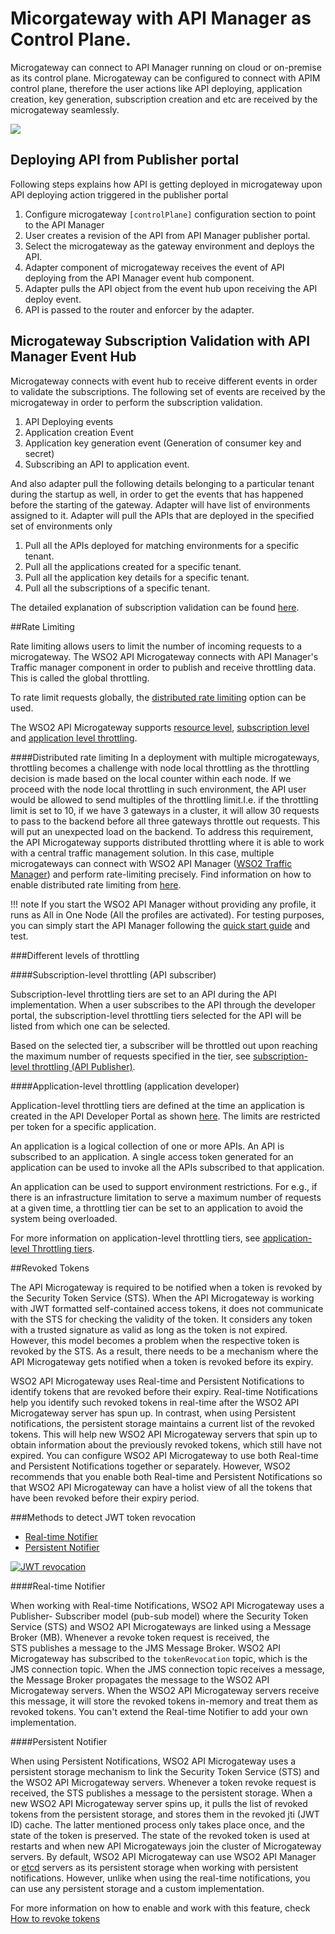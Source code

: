 # Micorgateway with API Manager as Control Plane.

Microgateway can connect to API Manager running on cloud or on-premise as its control plane. Microgateway can be configured to connect with
APIM control plane, therefore the user actions like API deploying, application creation, key generation, subscription creation and etc are received by the
microgateway seamlessly.

[![]({{base_path}}/assets/img/deploy/mgw/mgw_overview.png)]({{base_path}}/assets/img/deploy/mgw/mgw_overview.png)

## Deploying API from Publisher portal
Following steps explains how API is getting deployed in microgateway upon API deploying action triggered in the publisher portal


1. Configure microgateway `[controlPlane]` configuration section to point to the API Manager
2. User creates a revision of the API from API Manager publisher portal.
3. Select the microgateway as the gateway environment and deploys the API.
4. Adapter component of microgateway receives the event of API deploying from the API Manager event hub component.
5. Adapter pulls the API object from the event hub upon receiving the API deploy event.
6. API is passed to the router and enforcer by the adapter.

## Microgateway Subscription Validation with API Manager Event Hub

Microgateway connects with event hub to receive different events in order to validate the subscriptions.
The following set of events are received by the microgateway in order to perform the subscription validation.

1. API Deploying events
2. Application creation Event
3. Application key generation event (Generation of consumer key and secret)
4. Subscribing an API to application event.

And also adapter pull the following details belonging to a particular tenant during the startup as well, in order to
get the events that has happened before the starting of the gateway. Adapter will have list of environments assigned to it.
Adapter will pull the APIs that are deployed in the specified set of environments only

1. Pull all the APIs deployed for matching environments for a specific tenant.
2. Pull all the applications created for a specific tenant.
3. Pull all the application key details for a specific tenant.
4. Pull all the subscriptions of a specific tenant.

The detailed explanation of subscription validation can be found [here]({{base_path}}/deploy-and-publish/deploy-on-gateway/api-microgateway/concepts/event-hub-subscription-validation).

##Rate Limiting

Rate limiting allows users to limit the number of incoming requests to a microgateway. The WSO2 API Microgateway connects 
with API Manager's Traffic manager component in order to publish and receive throttling data. This is called the global throttling.

To rate limit requests globally, the [distributed rate limiting](https://mg.docs.wso2.com/en/latest/publish/rate-limiting/distributed-throttling/#distributed-throttling) option can be used.

The WSO2 API Microgateway supports [resource level]({{base_path}}/deploy-and-publish/deploy-on-gateway/api-microgateway/rate-limiting/adding-throttling-policies/), [subscription level](#subscription-level-throttling-api-subscriber) and [application level throttling](#application-level-throttling-application-developer).

####Distributed rate limiting
In a deployment with multiple microgateways, throttling becomes a challenge with node local throttling as the throttling
decision is made based on the local counter within each node. If we proceed with the node local throttling in such
environment, the API user would be allowed to send multiples of the throttling limit.I.e. if the throttling limit is set to 10,
if we have 3 gateways in a cluster, it will allow 30 requests to pass to the backend before all three gateways
throttle out requests. This will put an unexpected load on the backend. To address this requirement, the API Microgateway
supports distributed throttling where it is able to work with a central traffic management solution. In this case,
multiple microgateways can connect with WSO2 API Manager
([WSO2 Traffic Manager]({{apim_path}}/install-and-setup/setup/distributed-deployment/product-profiles/))
and perform rate-limiting precisely. Find information on how to enable distributed rate limiting from [here](https://mg.docs.wso2.com/en/latest/publish/rate-limiting/distributed-throttling/#distributed-throttling).

!!! note
If you start the WSO2 API Manager without providing any profile, it runs as All in One Node (All the profiles
are activated). For testing purposes, you can simply start the API Manager following the
[quick start guide]({{apim_path}}/getting-started/quick-start-guide/) and test.

###Different levels of throttling

####Subscription-level throttling (API subscriber)

Subscription-level throttling tiers are set to an API during the API implementation. When a user subscribes to the API through the developer portal, the subscription-level throttling tiers selected for the API will be listed from which one can be selected.

Based on the selected tier, a subscriber will be throttled out upon reaching the maximum number of requests specified in the tier, see [subscription-level throttling (API Publisher)]({{apim_path}}/deploy/ap-microgateway/rate-limiting/setting-throttling-limits/#subscription-level-throttling-api-publisher).

####Application-level throttling (application developer)

Application-level throttling tiers are defined at the time an application is created in the API Developer Portal as shown [here](https://apim.docs.wso2.com/en/latest/learn/rate-limiting/setting-throttling-limits/#application-level-throttling-application-developer). The limits are restricted per token for a specific application.

An application is a logical collection of one or more APIs. An API is subscribed to an application. A single access token generated for an application can be used to invoke all the APIs subscribed to that application.

An application can be used to support environment restrictions. For e.g., if there is an infrastructure limitation to serve a maximum number of requests at a given time, a throttling tier can be set to an application to avoid the system being overloaded.

For more information on application-level throttling tiers, see [application-level Throttling tiers](https://apim.docs.wso2.com/en/latest/learn/rate-limiting/adding-new-throttling-policies/#adding-a-new-application-level-throttling-tier).


##Revoked Tokens

The API Microgateway is required to be notified when a token is revoked by the Security Token Service (STS).
When the API Microgateway is working with JWT formatted self-contained access tokens, it does not communicate with the STS for checking the validity of the token. It considers any token with a trusted signature as valid as long as the token is not expired. 
However, this model becomes a problem when the respective token is revoked by the STS. As a result, there needs to be a mechanism where the API Microgateway gets notified when a token is revoked before its expiry.

WSO2 API Microgateway uses Real-time and Persistent Notifications to identify tokens that are revoked before their expiry. Real-time Notifications help you identify such revoked tokens in real-time after the WSO2 API Microgateway server has spun up. In contrast, when using Persistent notifications, the persistent storage maintains a current list of the revoked tokens. This will help new WSO2 API Microgateway servers that spin up to obtain information about the previously revoked tokens, which still have not expired. You can configure WSO2 API Microgateway to use both Real-time and Persistent Notifications together or separately. However, WSO2 recommends that you enable both Real-time and Persistent Notifications so that WSO2 API Microgateway can have a holist view of all the tokens that have been revoked before their expiry period.

###Methods to detect JWT token revocation

- [Real-time Notifier](#real-time-notifier)
- [Persistent Notifier](#persistent-notifier)

[![JWT revocation]({{base_path}}/assets/img/publish/jwt-revocation.png)]({{base_path}}/assets/img/publish/jwt-revocation.png)

####Real-time Notifier

When working with Real-time Notifications, WSO2 API Microgateway uses a Publisher- Subscriber model (pub-sub model) where the Security Token Service (STS) and WSO2 API Microgateways are linked using a Message Broker (MB). Whenever a revoke token request is received, the STS publishes a message to the JMS Message Broker. WSO2 API Microgateway has subscribed to the `tokenRevocation` topic, which is the JMS connection topic. When the JMS connection topic receives a message, the Message Broker propagates the message to the WSO2 API Microgateway servers. When the WSO2 API Microgateway servers receive this message, it will store the revoked tokens in-memory and treat them as revoked tokens. You can't extend the Real-time Notifier to add your own implementation.

####Persistent Notifier

When using Persistent Notifications, WSO2 API Microgateway uses a persistent storage mechanism to link the Security Token Service (STS) and the WSO2 API Microgateway servers. Whenever a token revoke request is received, the STS publishes a message to the persistent storage. When a new WSO2 API Microgateway server spins up, it pulls the list of revoked tokens from the persistent storage, and stores them in the revoked jti (JWT ID) cache. The latter mentioned process only takes place once, and the state of the token is preserved. The state of the revoked token is used at restarts and when new API Microgateways join the cluster of Microgateway servers. By default, WSO2 API Microgateway can use WSO2 API Manager or [etcd](https://github.com/etcd-io/etcd) servers as its persistent storage when working with persistent notifications. However, unlike when using the real-time notifications, you can use any persistent storage and a custom implementation.

For more information on how to enable and work with this feature, check [How to revoke tokens]({{base_path}}/design/api-security/rejecting-revoked-tokens)
